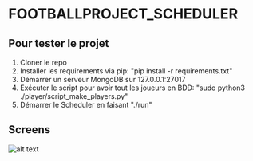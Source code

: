 # FOOTBALLPROJECT_SCHEDULER

## Pour tester le projet

1. Cloner le repo
2. Installer les requirements via pip: "pip install -r requirements.txt"
3. Démarrer un serveur MongoDB sur 127.0.0.1:27017
4. Exécuter le script pour avoir tout les joueurs en BDD: "sudo python3 ./player/script_make_players.py"
5. Démarrer le Scheduler en faisant "./run"

## Screens

![alt text](https://github.com/FlorianLeveil/FOOTBALLPROJECT_SCHEDULER/tree/main/screen_shoot/login.png?raw=true)